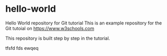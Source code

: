 # hello-world
Hello World repository for Git tutorial
This is an example repository for the Git tutoial on https://www.w3schools.com

This repository is built step by step in the tutorial.

tfsfd
fds
ewqeq
